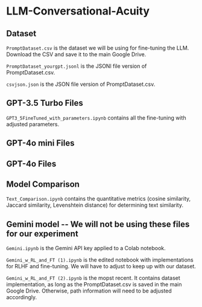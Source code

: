 # LLM-Conversational-Acuity

## Dataset
```PromptDataset.csv``` is the dataset we will be using for fine-tuning the LLM. Download the CSV and save it to the main Google Drive.

```PromptDataset_yourgpt.jsonl``` is the JSONl file version of PromptDataset.csv.

```csvjson.json``` is the JSON file version of PromptDataset.csv.

## GPT-3.5 Turbo Files
```GPT3_5FineTuned_with_parameters.ipynb``` contains all the fine-tuning with adjusted parameters.

## GPT-4o mini Files

## GPT-4o Files

## Model Comparison
```Text_Comparison.ipynb``` contains the quantitative metrics (cosine similarity, Jaccard similarity, Levenshtein distance) for determining text similarity.


## Gemini model -- We will not be using these files for our experiment
```Gemini.ipynb``` is the Gemini API key applied to a Colab notebook.

```Gemini_w_RL_and_FT (1).ipynb``` is the edited notebook with implementations for RLHF and fine-tuning. We will have to adjust to keep up with our dataset.

```Gemini_w_RL_and_FT (2).ipynb``` is the mopst recent. It contains dataset implementation, as long as the PromptDataset.csv is saved in the main Google Drive. Otherwise, path information will need to be adjusted accordingly.
